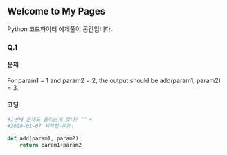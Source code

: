 ## Welcome to My Pages

Python 코드파이터 예제풀이 공간입니다.

### Q.1
#### 문제
For param1 = 1 and param2 = 2, the output should be
add(param1, param2) = 3.

#### 코딩
```python
#1번째 문제도 올리는게 맞나? ^^ㅋ
#2020-01-07 시작합니다!!

def add(param1, param2):
    return param1+param2
```
